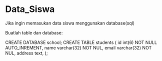 # Data_Siswa
Jika ingin memasukan data siswa menggunakan database(sql)

Buatlah table dan database:

CREATE DATABASE school;
CREATE TABLE students (
    id int(6) NOT NULL AUTO_INREMENT,
    name varchar(32) NOT NUL,
    email varchar(32) NOT NUL,
    address text,
);
